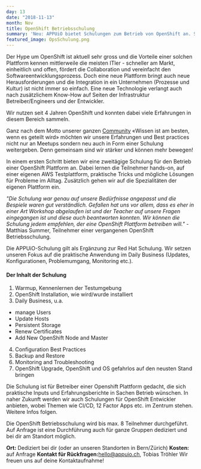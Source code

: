 ```yaml
---
day: 13
date: "2018-11-13"
month: Nov
title: OpenShift Betriebsschulung
summary: 'Neu: APPUiO bietet Schulungen zum Betrieb von OpenShift an. Sie ist für Betreiber einer Openshift Plattform gedacht, die sich praktische Inputs und Erfahrungsberichte in Sache Betrieb wünschen.'
featured_image: OpsSchulung.png
---
```

Der Hype um OpenShift ist aktuell sehr gross und die Vorteile einer solchen Plattform kennen mittlerweile die meisten ITler - schneller am Markt, einheitlich und offen, fördert die Collaboration und vereinfacht den Softwareentwicklungsprozess. Doch eine neue Plattform bringt auch neue Herausforderungen und die Integration in ein Unternehmen (Prozesse und Kultur) ist nicht immer so einfach. Eine neue Technologie verlangt auch nach zusätzlichem Know-How auf Seiten der Infrastruktur Betreiber/Engineers und der Entwickler.

Wir nutzen seit 4 Jahren OpenShift und konnten dabei viele Erfahrungen in diesem Bereich sammeln. 


 Ganz nach dem Motto unserer ganzen [Community](https://community.appuio.ch/home) «Wissen ist am besten, wenn es geteilt wird» möchten wir unsere Erfahrungen und Best practices nicht nur an Meetups sondern neu auch in Form einer Schulung weitergeben. Denn gemeinsam sind wir stärker und können mehr bewegen!

In einem ersten Schritt bieten wir eine zweitägige Schulung für den Betrieb einer OpenShift Plattform an. Dabei lernen die Teilnehmer hands-on, auf einer eigenen AWS Testplattform, praktische Tricks und mögliche Lösungen für Probleme im Alltag. Zusätzlich gehen wir auf die Spezialitäten der eigenen Plattform ein. 

_"Die Schulung war genau auf unsere Bedürfnisse angepasst und die Bespiele waren gut verständlich. Gefallen hat uns vor allem, dass es eher in einer Art Workshop abgelaufen ist und der Teacher auf unsere Fragen eingegangen ist und diese auch beantworten konnten. Wir können die Schulung jedem empfehlen, der eine OpenShift Plattform betreiben will."_ - Matthias Summer, Teilnehmer einer vergangenen OpenShift Betriebsschulung.

Die APPUiO-Schulung gilt als Ergänzung zur Red Hat Schulung. Wir setzen unseren Fokus auf die praktische Anwendung im Daily Business (Updates, Konfigurationen, Problemumgang, Monitoring etc.).

#### Der Inhalt der Schulung

 1. Warmup, Kennenlernen der Testumgebung
 2. OpenShift Installation, wie wird/wurde installiert
 3. Daily Business, u.a.
* manage Users
* Update Hosts
* Persistent Storage
* Renew Certificates
* Add New OpenShift Node and Master
 4. Configuration Best Practices
 5. Backup and Restore
 6. Monitoring and Troubleshooting
 7. OpenShift Upgrade, OpenShift und OS gefahrlos auf den neusten Stand bringen


Die Schulung ist für Betreiber einer Openshift Plattform gedacht, die sich praktische Inputs und Erfahrungsberichte in Sachen Betrieb wünschen. In naher Zukunft werden wir auch Schulungen für OpenShift Entwickler anbieten, wobei Themen wie CI/CD, 12 Factor Apps etc. im Zentrum stehen. Weitere Infos folgen.

Die OpenShift Betriebsschulung wird bis max. 8 Teilnehmer durchgeführt. Auf Anfrage ist eine Durchführung auch für ganze Gruppen dediziert und bei dir am Standort möglich.

**Ort:** Dediziert bei dir (oder an unseren Standorten in Bern/Zürich)
**Kosten:** auf Anfrage
**Kontakt für Rückfragen:**[hello@appuio.ch](mailto:hello@appuio.ch), Tobias Tröhler
Wir freuen uns auf deine Kontaktaufnahme!


